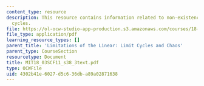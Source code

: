 ```yaml
---
content_type: resource
description: This resource contains information related to non-existence of limit
  cycles.
file: https://ol-ocw-studio-app-production.s3.amazonaws.com/courses/18-03sc-differential-equations-fall-2011/4302b41e6027d5c636dba89a02871638_MIT18_03SCF11_s38_3text.pdf
file_type: application/pdf
learning_resource_types: []
parent_title: 'Limitations of the Linear: Limit Cycles and Chaos'
parent_type: CourseSection
resourcetype: Document
title: MIT18_03SCF11_s38_3text.pdf
type: OCWFile
uid: 4302b41e-6027-d5c6-36db-a89a02871638
---
```

